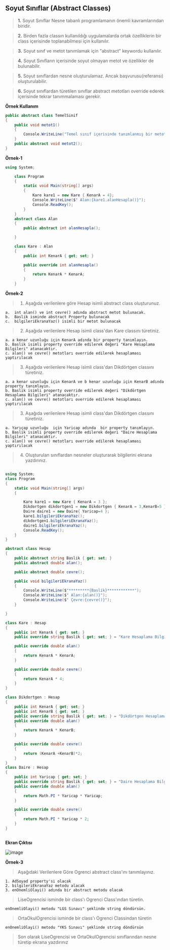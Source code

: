 ## Soyut Sınıflar (Abstract Classes) ##
> __1.__ Soyut  Sınıflar Nesne tabanlı programlamanın  önemli kavramlarından biridir. 

> __2.__ Birden fazla classın kullanıldığı uygulamalarda ortak özelliklerin bir class içerisinde toplanabilmesi için kullanılır.

> __3.__ Soyut sınıf ve metot tanımlamak için "abstract" keywordu kullanılır.

> __4.__ Soyut Sınıfların içerisinde soyut olmayan metot ve özellikler de bulunabilir.

> __5.__ Soyut sınıflardan nesne oluşturulamaz. Ancak başvurusu(referansı) oluşturulabilir.

> __6.__ Soyut sınıflardan türetilen sınıflar abstract metotları override ederek içerisinde tekrar tanımmalaması gerekir.

**Örnek Kullanım**

````csharp 
public abstract class TemelSinif
{
    public void metot1()
    {
        Console.WriteLine("Temel sınıf içerisinde tanımlanmış bir metot");
    }
    public abstract void metot2();
}
````
**Örnek-1**
```csharp
using System;

    class Program
    {
        static void Main(string[] args)
        {
            Kare kare1 = new Kare { KenarA = 4};
            Console.WriteLine($" Alan:{kare1.alanHesapla()}");
            Console.ReadKey();
        }
    }
    abstract class Alan
    {
        public abstract int alanHesapla();

    }

    class Kare : Alan
    {
        public int KenarA { get; set; }

        public override int alanHesapla()
        {
            return KenarA * KenarA;
        }
    }


```

**Örnek-2**
> 1. Aşağıda verilenlere göre Hesap isimli abstract class oluşturunuz.


    a.  int alan() ve int cevre() adında abstract metot bulunacak.
    b.  Baslik isminde abstract Property bulunacak
    c.  bilgileriEkranaYaz() isimli bir metot bulunacak
    
> 2. Aşağıda verilenlere Hesap isimli class'dan Kare classını türetiniz.

    a. a kenar uzunluğu için KenarA adında bir property tanımlayın.
    b. Baslik isimli property override edilerek değeri "Kare Hesaplama Bilgileri" atanacaktır.
    c. alan() ve cevre() metotları override edilerek hesaplaması yaptırılacak
    
> 3. Aşağıda verilenlere Hesap isimli class'dan Dikdörtgen classını türetiniz.

    a. a kenar uzunluğu için KenarA ve b kenar uzunluğu için KenarB adında  property tanımlayın.
    b. Baslik isimli property override edilerek değeri "Dikdörtgen Hesaplama Bilgileri" atanacaktır.
    c. alan() ve cevre() metotları override edilerek hesaplaması yaptırılacak
  
> 3. Aşağıda verilenlere Hesap isimli class'dan  Dikdörtgen  classını türetiniz.

    a. Yarıçap uzunluğu  için Yaricap adında  bir property tanımlayın.
    b. Baslik isimli property override edilerek değeri "Daire Hesaplama Bilgileri" atanacaktır.
    c. alan() ve cevre() metotları override edilerek hesaplaması yaptırılacak

> 4. Oluşturulan sınıflardan nesneler oluşturarak bilgilerini ekrana yazdırınız.
```csharp

using System;
class Program
{
    static void Main(string[] args)
    {

        Kare kare1 = new Kare { KenarA = 3 };
        Dikdortgen dikdortgen1 = new Dikdortgen { KenarA = 3,KenarB=5 };
        Daire daire1 = new Daire{ Yaricap=4 };
        kare1.bilgileriEkranaYaz();
        dikdortgen1.bilgileriEkranaYaz();
        daire1.bilgileriEkranaYaz();
        Console.ReadKey();
    }
}

abstract class Hesap
{
    public abstract string Baslik { get; set; }
    public abstract double alan();

    public abstract double cevre();

    public void bilgileriEkranaYaz()
    {
        Console.WriteLine($"*********{Baslik}************");
        Console.WriteLine($" Alan:{alan()}");
        Console.WriteLine($" Çevre:{cevre()}");
    }

}

class Kare : Hesap
{
    public int KenarA { get; set; }
    public override string Baslik { get; set; } = "Kare Hesaplama Bilgileri";

    public override double alan()
    {
        return KenarA * KenarA;
    }

    public override double cevre()
    {
        return KenarA * 4;
    }
}

class Dikdortgen : Hesap
{
    public int KenarA { get; set; }
    public int KenarB { get; set; }
    public override string Baslik { get; set; } = "Dikdörtgen Hesaplama Bilgileri";
    public override double alan()
    {
        return KenarA * KenarB;
    }

    public override double cevre()
    {
        return (KenarA +KenarB)*2;
    }
}
class Daire : Hesap
{
    public int Yaricap { get; set; }
    public override string Baslik { get; set; } = "Daire Hesaplama Bilgileri";
    public override double alan()
    {
        return Math.PI * Yaricap * Yaricap;
    }

    public override double cevre()
    {
        return Math.PI * Yaricap * 2;
    }
}



```

**Ekran Çıktısı**

![image](https://user-images.githubusercontent.com/28144917/146509550-b2c68678-7778-4654-89fb-0bd871a544ac.png)


**Örnek-3**

> Aşağıdaki Verilenlere Göre Ogrenci abstract class'ını tanımlayınız.

    1. AdSoyad property'si olacak
    2. bilgileriEkranaYaz metodu alacak
    3. enOnemliOlayi() adında bir abstract metodu olacak
    
> LiseOgrencisi isminde bir class'ı Ogrenci Class'ından türetin.
    
    enOnemliOlayi() metodu "LGS Sınavı" şeklinde string döndürsün.
    
> OrtaOkulOgrencisi isminde bir class'ı Ogrenci Classindan türetin
    
    enOnemliOlayi() metodu "YKS Sınavı" şeklinde string döndürsün
    
> Son olarak LiseOgrencisi ve  OrtaOkulOgrencisi  sınıflarından nesne türetip ekrana yazdırınız



